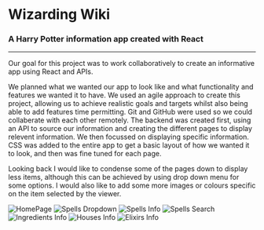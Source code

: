 <h1>Wizarding Wiki</h1>
<h3>A Harry Potter information app created with React</h3>
<hr/>

Our goal for this project was to work collaboratively to create an informative app using React and APIs.

We planned what we wanted our app to look like and what functionality and features we wanted it to have.
We used an agile approach to create this project, allowing us to achieve realistic goals and targets whilst also being able to add features time permitting.
Git and GitHub were used so we could collaberate with each other remotely.
The backend was created first, using an API to source our information and creating the different pages to display relevent information. We then focussed on displaying specific information. CSS was added to the entire app to get a basic layout of how we wanted it to look, and then was fine tuned for each page.

Looking back I would like to condense some of the pages down to display less items, although this can be achieved by using drop down menu for some options.
I would also like to add some more images or colours specific on the item selected by the viewer.


![HomePage](screenshots/home-page.png)
![Spells Dropdown](screenshots/spells-dropdown.png)
![Spells Info](screenshots/spells-info.png)
![Spells Search](screenshots/spells-search.png)
![Ingredients Info](screenshots/ingredients-info.png)
![Houses Info](screenshots/houses-info.png)
![Elixirs Info](screenshots/elixirs-info.png)

